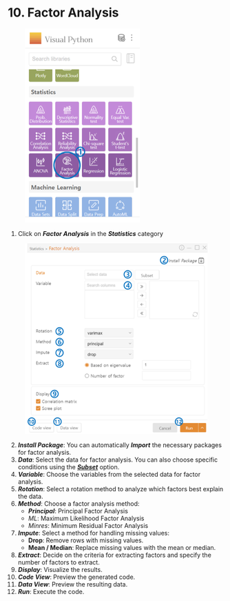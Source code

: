 # 10. Factor Analysis



<figure><img src="../.gitbook/assets/image (136).png" alt="" width="267"><figcaption></figcaption></figure>

1. Click on _**Factor Analysis**_ in the _**Statistics**_ category



<figure><img src="../.gitbook/assets/image (137).png" alt="" width="563"><figcaption></figcaption></figure>

2. _**Install Package**_: You can automatically _**Import**_ the necessary packages for factor analysis.
3. _**Data**_: Select the data for factor analysis. You can also choose specific conditions using the [_**Subset**_](../data-analysis/5.-subset.md) option.
4. _**Variable**_: Choose the variables from the selected data for factor analysis.
5. _**Rotation**_: Select a rotation method to analyze which factors best explain the data.
6. _**Method**_: Choose a factor analysis method:
   * _**Principal**_: Principal Factor Analysis
   * _ML_: Maximum Likelihood Factor Analysis
   * _Minres_: Minimum Residual Factor Analysis
7. _**Impute**_: Select a method for handling missing values:
   * **Drop**: Remove rows with missing values.
   * **Mean / Median**: Replace missing values with the mean or median.
8. _**Extract**_: Decide on the criteria for extracting factors and specify the number of factors to extract.
9. _**Display**_: Visualize the results.
10. _**Code View**_: Preview the generated code.
11. _**Data View**_: Preview the resulting data.
12. _**Run**_: Execute the code.

